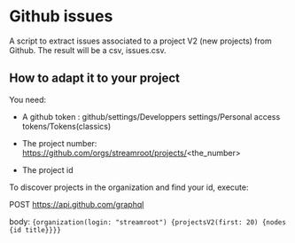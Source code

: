 # Github issues

A script to extract issues associated to a project V2 (new projects) from Github. The result will be a csv, issues.csv.

## How to adapt it to your project

You need:

- A github token : github/settings/Developpers settings/Personal access tokens/Tokens(classics)

- The project number: https://github.com/orgs/streamroot/projects/<the_number>

- The project id

To discover projects in the organization and find your id, execute:

POST https://api.github.com/graphql

body: 
``{organization(login: "streamroot") {projectsV2(first: 20) {nodes {id title}}}} ``


